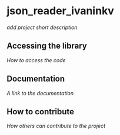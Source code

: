 # json_reader_ivaninkv

*add project short description*

## Accessing the library

*How to access the code*

## Documentation

*A link to the documentation*

## How to contribute

*How others can contribute to the project*